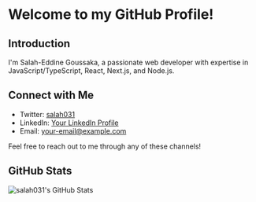 # Welcome to my GitHub Profile!

## Introduction

I'm Salah-Eddine Goussaka, a passionate web developer with expertise in JavaScript/TypeScript, React, Next.js, and Node.js.

## Connect with Me

- Twitter: [salah031](https://twitter.com/goussaka_salah)
- LinkedIn: [Your LinkedIn Profile](https://www.linkedin.com/in/salah-eddine-goussaka)
- Email: [your-email@example.com](mailto:salaheddine.goussaka@gmail.com)

Feel free to reach out to me through any of these channels!

## GitHub Stats

![salah031's GitHub Stats](https://github-readme-stats.vercel.app/api?username=salah031&show_icons=true&theme=radical)

